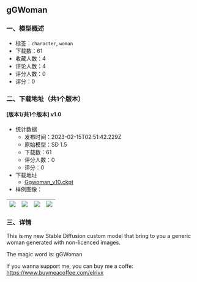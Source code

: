 ##  gGWoman
### 一、模型概述

- 标签：`character`, `woman`
- 下载数：61
- 收藏人数：4
- 评论人数：4
- 评分人数：0
- 评分：0

### 二、下载地址（共1个版本）

#### [版本1/共1个版本] v1.0

- 统计数据
  - 发布时间：2023-02-15T02:51:42.229Z
  - 原始模型：SD 1.5
  - 下载数：61
  - 评分人数：0
  - 评分：0
- 下载地址
  - [Ggwoman_v10.ckpt](https://civitai.com/api/download/models/10601)
- 样例图像：

| <img src="https://image.civitai.com/xG1nkqKTMzGDvpLrqFT7WA/e88ba0ca-eea4-4cdb-da83-0acda6370d00/width=450/102961.jpeg" /> | <img src="https://image.civitai.com/xG1nkqKTMzGDvpLrqFT7WA/23a9abf4-3495-4e53-b2ca-ec2dde7c7c00/width=450/102966.jpeg" /> | <img src="https://image.civitai.com/xG1nkqKTMzGDvpLrqFT7WA/e09ef001-a71a-43ae-712f-e0c1a6bcac00/width=450/102965.jpeg" /> | <img src="https://image.civitai.com/xG1nkqKTMzGDvpLrqFT7WA/1d7f6b4f-f917-409a-ad8e-bc6f7eea8e00/width=450/102964.jpeg" /> |
| ---- | ---- | ---- | ---- |


### 三、详情
<p>This is my new Stable Diffusion custom model that bring to you a generic woman generated with non-licenced images.</p><p>The magic word is: gGWoman</p><p></p><p>If you wanna support me, you can buy me a coffe: <a target="_blank" rel="ugc" href="https://www.buymeacoffee.com/elrivx">https://www.buymeacoffee.com/elrivx</a></p>